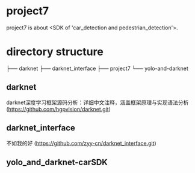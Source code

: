 # project7
project7 is about <SDK of 'car_detection and pedestrian_detection'>.

# directory structure
├── darknet
├── darknet_interface
├── project7
└── yolo-and-darknet

## darknet
darknet深度学习框架源码分析：详细中文注释，涵盖框架原理与实现语法分析
(https://github.com/hgpvision/darknet.git)


## darknet_interface
不如我的好
(https://github.com/zyy-cn/darknet_interface.git)


## yolo_and_darknet-carSDK
